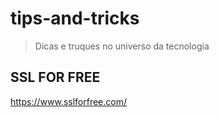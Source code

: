 # tips-and-tricks
>Dicas e truques no universo da tecnologia
## SSL FOR FREE 
https://www.sslforfree.com/
